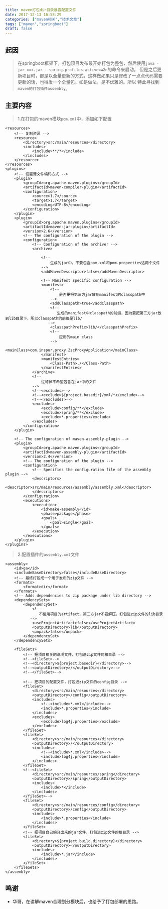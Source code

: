 ```yaml
---
title: maven打包dir目录暴露配置文件
date: 2017-12-13 16:58:29
categories: ["maven相关","技术文章"]
tags: ["maven","springboot"]
draft: false
---
```


## 起因
> 在springboot框架下，打包项目发布最开始打包为整包，然后使用`java -jar xxx.jar --spring.profiles.active=w2n`的命令来启动。
但是之后更新项目时，都是以全量更新的方式，这样做如果只是修改了一点点代码需要更新的话，也得发一个全量包。如是做法，是不优雅的。所以
特此寻找到`maven的打包插件assembly`。

## 主要内容
> 1.在打包的maven模块`pom.xml`中，添加如下配置

	<resources>
        <!-- 复制资源 -->
        <resource>
            <directory>src/main/resources</directory>
            <includes>
                <include>**/*</include>
            </includes>
        </resource>
    </resources>
    <plugins>
        <!-- 设置源文件编码方式 -->
        <plugin>
            <groupId>org.apache.maven.plugins</groupId>
            <artifactId>maven-compiler-plugin</artifactId>
            <configuration>
                <source>1.7</source>
                <target>1.7</target>
                <encoding>UTF-8</encoding>
            </configuration>
        </plugin>
        <plugin>
            <groupId>org.apache.maven.plugins</groupId>
            <artifactId>maven-jar-plugin</artifactId>
            <version>2.6</version>
            <!-- The configuration of the plugin -->
            <configuration>
                <!-- Configuration of the archiver -->
                <archive>

                    <!--
                        生成的jar中，不要包含pom.xml和pom.properties这两个文件
                    -->
                    <addMavenDescriptor>false</addMavenDescriptor>

                    <!-- Manifest specific configuration -->
                    <manifest>
                        <!--
                            是否要把第三方jar放到manifest的classpath中
                        -->
                        <addClasspath>true</addClasspath>
                        <!--
                           生成的manifest中classpath的前缀，因为要把第三方jar放到lib目录下，所以classpath的前缀是lib/
                       -->
                        <classpathPrefix>lib/</classpathPrefix>
                        <!--
                            应用的main class
                        -->
                        <mainClass>com.inspur.proxy.ZscProxyApplication</mainClass>
                    </manifest>
                    <manifestEntries>
                        <Class-Path>./</Class-Path>
                    </manifestEntries>
                </archive>
                <!--
                    过滤掉不希望包含在jar中的文件
                -->
                <!--<excludes>-->
                <!--<exclude>${project.basedir}/xml/*</exclude>-->
                <!--</excludes>-->
                <excludes>
                    <exclude>config/**</exclude>
                    <exclude>spring/**</exclude>
                    <exclude>*.properties</exclude>
                </excludes>
            </configuration>
        </plugin>

        <!-- The configuration of maven-assembly-plugin -->
        <plugin>
            <groupId>org.apache.maven.plugins</groupId>
            <artifactId>maven-assembly-plugin</artifactId>
            <version>2.4</version>
            <!-- The configuration of the plugin -->
            <configuration>
                <!-- Specifies the configuration file of the assembly plugin -->
                <descriptors>
                    <descriptor>src/main/resources/assembly/assembly.xml</descriptor>
                </descriptors>
            </configuration>
            <executions>
                <execution>
                    <id>make-assembly</id>
                    <phase>package</phase>
                    <goals>
                        <goal>single</goal>
                    </goals>
                </execution>
            </executions>
        </plugin>
    </plugins>

> 2.配置插件的`assembly.xml`文件


	<assembly>
	    <id>ga</id>
	    <includeBaseDirectory>false</includeBaseDirectory>
	    <!-- 最终打包成一个用于发布的zip文件 -->
	    <formats>
	        <format>dir</format>
	    </formats>
	    <!-- Adds dependencies to zip package under lib directory -->
	    <dependencySets>
	        <dependencySet>
	            <!--
	               不使用项目的artifact，第三方jar不要解压，打包进zip文件的lib目录
	           -->
	            <useProjectArtifact>false</useProjectArtifact>
	            <outputDirectory>lib</outputDirectory>
	            <unpack>false</unpack>
	        </dependencySet>
	    </dependencySets>

	    <fileSets>
	        <!-- 把项目相关的说明文件，打包进zip文件的根目录 -->
	        <!--<fileSet>-->
	        <!--<directory>${project.basedir}</directory>-->
	        <!--<outputDirectory>/</outputDirectory>-->
	        <!--</fileSet>-->

	        <!-- 把项目的配置文件，打包进zip文件的config目录 -->
	        <fileSet>
	            <directory>src/main/resources</directory>
	            <outputDirectory>/config</outputDirectory>
	            <includes>
	                <!--<include>*.xml</include>-->
	                <include>*.properties</include>
	            </includes>
	            <excludes>
	                <exclude>log4j.properties</exclude>
	            </excludes>
	        </fileSet>
	        <fileSet>
	            <directory>src/main/resources</directory>
	            <outputDirectory>/</outputDirectory>
	            <includes>
	                <!--<include>*.xml</include>-->
	                <include>log4j.properties</include>
	            </includes>
	        </fileSet>
	        <!--<fileSet>
	            <directory>src/main/resources/spring</directory>
	            <outputDirectory>/spring</outputDirectory>
	            <includes>
	                <include>*</include>
	            </includes>
	        </fileSet>-->
	        <fileSet>
	            <directory>src/main/resources/config</directory>
	            <outputDirectory>/config</outputDirectory>
	            <includes>
	                <include>*.properties</include>
	            </includes>
	        </fileSet>
	        <!-- 把项目自己编译出来的jar文件，打包进zip文件的根目录 -->
	        <fileSet>
	            <directory>${project.build.directory}</directory>
	            <outputDirectory></outputDirectory>
	            <includes>
	                <include>*.jar</include>
	            </includes>
	        </fileSet>
	    </fileSets>
	</assembly>

## 鸣谢
* 华哥，在讲解maven合理划分模块后，也给予了打包部署的思路。

